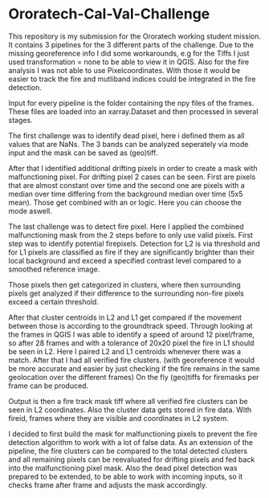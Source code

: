# Ororatech-Cal-Val-Challenge

This repository is my submission for the Ororatech working student mission. It contains 3 pipelines for the 3 different parts of the challenge.
Due to the missing georeference info I did some workarounds, e.g for the Tiffs I just used transformation = none to be able to view it in QGIS.
Also for the fire analysis I was not able to use Pixelcoordinates. With those it would be easier to track the fire and mutliband indices could be integrated in the fire detection.

Input for every pipeline is the folder containing the npy files of the frames.
These files are loaded into an xarray.Dataset and then processed in several stages.



The first challenge was to identify dead pixel, here i defined them as all values that are NaNs. The 3 bands can be analyzed seperately via mode input and the mask can be saved as (geo)tiff.



After that I identified additional drifting pixels in order to create a mask with malfunctioning pixel. For drifting pixel 2 cases can be seen. First are pixels that are almost constant over time and the second one are pixels with a median over time differing from the background median over time (5x5 mean). Those get combined with an or logic. Here you can choose the mode aswell.



The last challenge was to detect fire pixel. Here I applied the combined malfunctioning mask from the 2 steps before to only use valid pixels.
First step was to identify potential firepixels. Detection for L2 is via threshold and for L1 pixels are classified as fire if they are significantly brighter than their local background and exceed a specified contrast level compared to a smoothed reference image.

Those pixels then get categorized in clusters, where then surrounding pixels get analyzed if their difference to the surrounding non-fire pixels exceed a certain threshold.

After that cluster centroids in L2 and L1 get compared if the movement between those is according to the groundtrack speed. Through looking at the frames in QGIS I was able to identify a speed of around 12 pixel/frame, so after 28 frames and with a tolerance of 20x20 pixel the fire in L1 should be seen in L2. Here I paired L2 and L1 centroids whenever there was a match. After that I had all verified fire clusters.
(with georeference it would be more accurate and easier by just checking if the fire remains in the same geolocation over the different frames)
On the fly (geo)tiffs for firemasks per frame can be produced.

Output is then a fire track mask tiff where all verified fire clusters can be seen in L2 coordinates.
Also the cluster data gets stored in fire data. With fireid, frames where they are visible and coordinates in L2 system.



I decided to first build the mask for malfunctioning pixels to prevent the fire detection algorithm to work with a lot of false data.
As an extension of the pipeline, the fire clusters can be compared to the total detected clusters and all remaining pixels can be reevaluated for drifting pixels and fed back into the malfunctioning pixel mask.
Also the dead pixel detection was prepared to be extended, to be able to work with incoming inputs, so it checks frame after frame and adjusts the mask accordingly.
